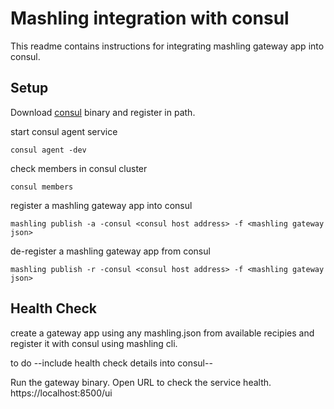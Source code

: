# Mashling integration with consul

This readme contains instructions for integrating mashling gateway app into consul.

## Setup
Download [consul](https://www.consul.io/downloads.html) binary and register in path.

start consul agent service
```
consul agent -dev
```

check members in consul cluster
```
consul members
```

register a mashling gateway app into consul
```
mashling publish -a -consul <consul host address> -f <mashling gateway json>
```
de-register a mashling gateway app from consul
```
mashling publish -r -consul <consul host address> -f <mashling gateway json>
```

## Health Check
create a gateway app using any mashling.json from available recipies and register it with consul using mashling cli.

to do --include health check details into consul--

Run the gateway binary. Open URL to check the service health.
https://localhost:8500/ui
